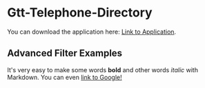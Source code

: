 # Gtt-Telephone-Directory

You can download the application here: [Link to Application](http://google.com). 


## Advanced Filter Examples

It's very easy to make some words **bold** and other words *italic* with Markdown. You can even [link to Google!](http://google.com)

